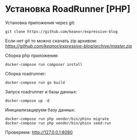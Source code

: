 # Установка RoadRunner [PHP]

Установка приложения через git:

    git clone https://github.com/keanor/expressive-blog
    
Если нет git то можно скачать zip архивом: _https://github.com/keanor/expressive-blog/archive/master.zip_

Сборка php приложения:

    docker-compose run composer install
    
Сборка roadrunner:

    docker-compose run go build
    
Запуск roadrunner и базы данных:

    docker-compose up -d
    
Инициализацируем базу данных:

    docker-compose run php vendor/bin/phinx migrate
    docker-compose run php vendor/bin/phinx seed:run
    
Проверяем: http://127.0.0.1:8080
